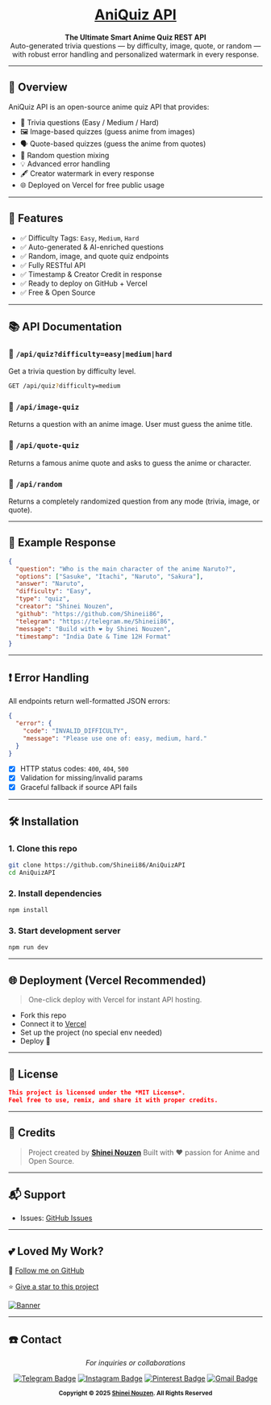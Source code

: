 <div align="center">

# [AniQuiz API](https://github.com/AniPulse)

**The Ultimate Smart Anime Quiz REST API**  
Auto-generated trivia questions — by difficulty, image, quote, or random — with robust error handling and personalized watermark in every response.


</div>

---

## 🚀 Overview

AniQuiz API is an open-source anime quiz API that provides:
- 🎯 Trivia questions (Easy / Medium / Hard)
- 🖼️ Image-based quizzes (guess anime from images)
- 🗣️ Quote-based quizzes (guess the anime from quotes)
- 🔀 Random question mixing
- 💡 Advanced error handling
- 🖋️ Creator watermark in every response
- 🌐 Deployed on Vercel for free public usage

---

## 🌟 Features

- ✅ Difficulty Tags: `Easy`, `Medium`, `Hard`
- ✅ Auto-generated & AI-enriched questions
- ✅ Random, image, and quote quiz endpoints
- ✅ Fully RESTful API
- ✅ Timestamp & Creator Credit in response
- ✅ Ready to deploy on GitHub + Vercel
- ✅ Free & Open Source  

---

## 📚 API Documentation

### 🔹 `/api/quiz?difficulty=easy|medium|hard`
Get a trivia question by difficulty level.

```bash
GET /api/quiz?difficulty=medium
````

### 🔹 `/api/image-quiz`

Returns a question with an anime image. User must guess the anime title.

### 🔹 `/api/quote-quiz`

Returns a famous anime quote and asks to guess the anime or character.

### 🔹 `/api/random`

Returns a completely randomized question from any mode (trivia, image, or quote).

---

## 🧠 Example Response

```json
{
  "question": "Who is the main character of the anime Naruto?",
  "options": ["Sasuke", "Itachi", "Naruto", "Sakura"],
  "answer": "Naruto",
  "difficulty": "Easy",
  "type": "quiz",
  "creator": "Shinei Nouzen",
  "github": "https://github.com/Shineii86",
  "telegram": "https://telegram.me/Shineii86",
  "message": "Build with ❤️ by Shinei Nouzen",
  "timestamp": "India Date & Time 12H Format"
}
```

---

## ❗ Error Handling

All endpoints return well-formatted JSON errors:

```json
{
  "error": {
    "code": "INVALID_DIFFICULTY",
    "message": "Please use one of: easy, medium, hard."
  }
}
```

- [x] HTTP status codes: `400`, `404`, `500`
- [x] Validation for missing/invalid params
- [x] Graceful fallback if source API fails

---

## 🛠️ Installation

### 1. Clone this repo

```bash
git clone https://github.com/Shineii86/AniQuizAPI
cd AniQuizAPI
```

### 2. Install dependencies

```bash
npm install
```

### 3. Start development server

```bash
npm run dev
```

---

## 🌐 Deployment (Vercel Recommended)

> One-click deploy with Vercel for instant API hosting.

* Fork this repo
* Connect it to [Vercel](https://vercel.com)
* Set up the project (no special env needed)
* Deploy 🎉

---

## 🪪 License

```json
This project is licensed under the *MIT License*.
Feel free to use, remix, and share it with proper credits.
```

---

## 👤 Credits

> Project created by [**Shinei Nouzen**](https://github.com/Shineii86)
> Built with ❤️ passion for Anime and Open Source.

---

## 📬 Support

* Issues: [GitHub Issues](https://github.com/Shineii86/AniQuizAPI/issues)

---

## 💕 Loved My Work?

🚨 [Follow me on GitHub](https://github.com/Shineii86/Shineii86)

⭐ [Give a star to this project](https://github.com/Shineii86/AniQuizAPI/)

<a href="https://github.com/Shineii86/AniChatAPI">
<img src="https://github.com/Shineii86/AniPay/blob/main/Source/Banner6.png" alt="Banner">
</a>

---

## ☎️ Contact

<div align="center">

*For inquiries or collaborations*

[![Telegram Badge](https://img.shields.io/badge/-Telegram-2CA5E0?style=flat\&logo=Telegram\&logoColor=white)](https://telegram.me/Shineii86 "Contact on Telegram")
[![Instagram Badge](https://img.shields.io/badge/-Instagram-C13584?style=flat\&logo=Instagram\&logoColor=white)](https://instagram.com/ikx7.a "Follow on Instagram")
[![Pinterest Badge](https://img.shields.io/badge/-Pinterest-E60023?style=flat\&logo=Pinterest\&logoColor=white)](https://pinterest.com/ikx7a "Follow on Pinterest")
[![Gmail Badge](https://img.shields.io/badge/-Gmail-D14836?style=flat\&logo=Gmail\&logoColor=white)](mailto:ikx7a@hotmail.com "Send an Email")

<sup><b>Copyright © 2025 <a href="https://telegram.me/Shineii86">Shinei Nouzen</a>.
All Rights Reserved</b></sup>

</div>

